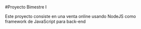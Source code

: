 #Proyecto Bimestre I

Este proyecto consiste en una venta online usando NodeJS como framework de JavaScript para back-end